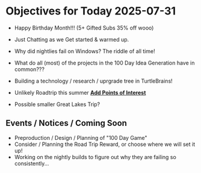 # Objectives for Today 2025-07-31

- Happy Birthday Month!!! (5+ Gifted Subs 35% off wooo)
- Just Chatting as we Get started & warmed up.

- Why did nightlies fail on Windows? The riddle of all time!
- What do all (most) of the projects in the 100 Day Idea Generation have in common???
- Building a technology / research / uprgrade tree in TurtleBrains!
- Unlikely Roadtrip this summer **[Add Points of Interest](https://tyrebyt.es/trip)**
- Possible smaller Great Lakes Trip?

## Events / Notices / Coming Soon

- Preproduction / Design / Planning of "100 Day Game"
- Consider / Planning the Road Trip Reward, or choose where we will set it up!
- Working on the nightly builds to figure out why they are failing so consistently...

